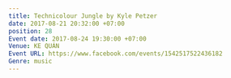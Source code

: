 ```yaml
---
title: Technicolour Jungle by Kyle Petzer
date: 2017-08-21 20:32:00 +07:00
position: 28
Event date: 2017-08-24 19:30:00 +07:00
Venue: KE QUÁN
Event URL: https://www.facebook.com/events/1542517522436182
Genre: music
---
```


